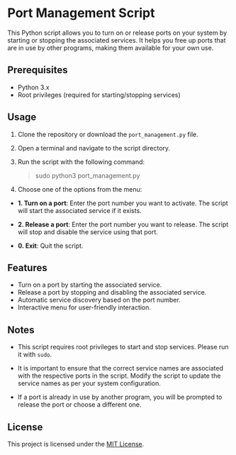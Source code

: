 # Port Management Script

This Python script allows you to turn on or release ports on your system by starting or stopping the associated services. It helps you free up ports that are in use by other programs, making them available for your own use.

## Prerequisites

- Python 3.x
- Root privileges (required for starting/stopping services)

## Usage

1. Clone the repository or download the `port_management.py` file.

2. Open a terminal and navigate to the script directory.

3. Run the script with the following command:

   > sudo python3 port_management.py

4. Choose one of the options from the menu:

- **1. Turn on a port**: Enter the port number you want to activate. The script will start the associated service if it exists.

- **2. Release a port**: Enter the port number you want to release. The script will stop and disable the service using that port.

- **0. Exit**: Quit the script.

## Features

- Turn on a port by starting the associated service.
- Release a port by stopping and disabling the associated service.
- Automatic service discovery based on the port number.
- Interactive menu for user-friendly interaction.

## Notes

- This script requires root privileges to start and stop services. Please run it with `sudo`.

- It is important to ensure that the correct service names are associated with the respective ports in the script. Modify the script to update the service names as per your system configuration.

- If a port is already in use by another program, you will be prompted to release the port or choose a different one.

## License

This project is licensed under the [MIT License](LICENSE).
